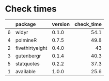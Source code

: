 # Check times

|   |package         |version | check_time|
|:--|:---------------|:-------|----------:|
|6  |widyr           |0.1.0   |       54.1|
|4  |polmineR        |0.7.5   |       49.8|
|2  |fivethirtyeight |0.4.0   |         43|
|3  |gutenbergr      |0.1.4   |       40.3|
|5  |statquotes      |0.2.2   |       37.3|
|1  |available       |1.0.0   |       25.6|


